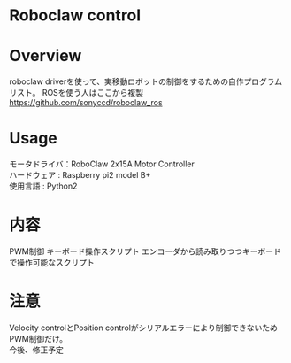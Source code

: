 # Roboclaw control
# Overview
roboclaw driverを使って、実移動ロボットの制御をするための自作プログラムリスト。
ROSを使う人はここから複製
https://github.com/sonyccd/roboclaw_ros

# Usage
モータドライバ：RoboClaw 2x15A Motor Controller    
ハードウェア : Raspberry pi2 model B+    
使用言語 : Python2

# 内容
PWM制御
キーボード操作スクリプト
エンコーダから読み取りつつキーボードで操作可能なスクリプト

# 注意
Velocity controlとPosition controlがシリアルエラーにより制御できないためPWM制御だけ。    
今後、修正予定
